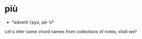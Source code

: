 # più
 - *adverb \ˈpyü, pē-ˈü\*

Let's infer some chord names from collections of notes, shall we?

